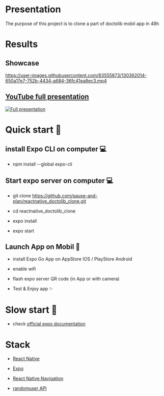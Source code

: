 # Presentation

The purpose of this project is to clone a part of doctolib mobil app in 48h

# Results

## Showcase

https://user-images.githubusercontent.com/83555873/130362014-650a17e7-752b-4434-a684-36fc41ea8ec3.mp4

## [YouTube full presentation](https://youtu.be/unUHts2RIZY)

[![Full presentation](https://img.youtube.com/vi/unUHts2RIZY/0.jpg)](https://youtu.be/unUHts2RIZY?t=3s "Full presentation")


# Quick start 🐆

## install Expo CLI on computer 💻

- npm install --global expo-cli

## Start expo server on computer 💻

- git clone https://github.com/pause-and-plan/reactnative_doctolib_clone.git

- cd reactnative_doctolib_clone

- expo install

- expo start

## Launch App on Mobil 📱

- install Expo Go App on AppStore IOS / PlayStore Android

- enable wifi

- flash expo server QR code (in App or with camera)

- Test & Enjoy app ✨

# Slow start 🐌

- check [official expo documentation](https://docs.expo.dev/get-started/installation/)

# Stack

- [React Native](https://reactnative.dev/)

- [Expo](https://docs.expo.dev/)

- [React Native Navigation](https://reactnavigation.org/)

- [randomuser API](https://randomuser.me/)
